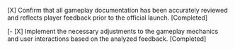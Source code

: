 [X] Confirm that all gameplay documentation has been accurately reviewed and reflects player feedback prior to the official launch. [Completed]

[- [X] Implement the necessary adjustments to the gameplay mechanics and user interactions based on the analyzed feedback. [Completed]